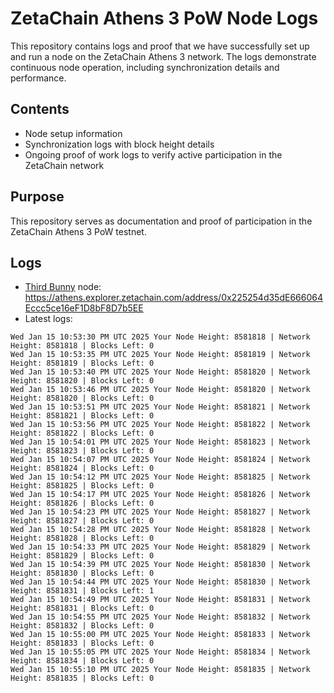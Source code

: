# ZetaChain Athens 3 PoW Node Logs
This repository contains logs and proof that we have successfully set up and run a node on the ZetaChain Athens 3 network. The logs demonstrate continuous node operation, including synchronization details and performance.

## Contents
- Node setup information
- Synchronization logs with block height details
- Ongoing proof of work logs to verify active participation in the ZetaChain network

## Purpose
This repository serves as documentation and proof of participation in the ZetaChain Athens 3 PoW testnet.

## Logs

- [Third Bunny](https://thirdbunny.xyz/) node: https://athens.explorer.zetachain.com/address/0x225254d35dE666064Eccc5ce16eF1D8bF8D7b5EE
- Latest logs:
```
Wed Jan 15 10:53:30 PM UTC 2025 Your Node Height: 8581818 | Network Height: 8581818 | Blocks Left: 0
Wed Jan 15 10:53:35 PM UTC 2025 Your Node Height: 8581819 | Network Height: 8581819 | Blocks Left: 0
Wed Jan 15 10:53:40 PM UTC 2025 Your Node Height: 8581820 | Network Height: 8581820 | Blocks Left: 0
Wed Jan 15 10:53:46 PM UTC 2025 Your Node Height: 8581820 | Network Height: 8581820 | Blocks Left: 0
Wed Jan 15 10:53:51 PM UTC 2025 Your Node Height: 8581821 | Network Height: 8581821 | Blocks Left: 0
Wed Jan 15 10:53:56 PM UTC 2025 Your Node Height: 8581822 | Network Height: 8581822 | Blocks Left: 0
Wed Jan 15 10:54:01 PM UTC 2025 Your Node Height: 8581823 | Network Height: 8581823 | Blocks Left: 0
Wed Jan 15 10:54:07 PM UTC 2025 Your Node Height: 8581824 | Network Height: 8581824 | Blocks Left: 0
Wed Jan 15 10:54:12 PM UTC 2025 Your Node Height: 8581825 | Network Height: 8581825 | Blocks Left: 0
Wed Jan 15 10:54:17 PM UTC 2025 Your Node Height: 8581826 | Network Height: 8581826 | Blocks Left: 0
Wed Jan 15 10:54:23 PM UTC 2025 Your Node Height: 8581827 | Network Height: 8581827 | Blocks Left: 0
Wed Jan 15 10:54:28 PM UTC 2025 Your Node Height: 8581828 | Network Height: 8581828 | Blocks Left: 0
Wed Jan 15 10:54:33 PM UTC 2025 Your Node Height: 8581829 | Network Height: 8581829 | Blocks Left: 0
Wed Jan 15 10:54:39 PM UTC 2025 Your Node Height: 8581830 | Network Height: 8581830 | Blocks Left: 0
Wed Jan 15 10:54:44 PM UTC 2025 Your Node Height: 8581830 | Network Height: 8581831 | Blocks Left: 1
Wed Jan 15 10:54:49 PM UTC 2025 Your Node Height: 8581831 | Network Height: 8581831 | Blocks Left: 0
Wed Jan 15 10:54:55 PM UTC 2025 Your Node Height: 8581832 | Network Height: 8581832 | Blocks Left: 0
Wed Jan 15 10:55:00 PM UTC 2025 Your Node Height: 8581833 | Network Height: 8581833 | Blocks Left: 0
Wed Jan 15 10:55:05 PM UTC 2025 Your Node Height: 8581834 | Network Height: 8581834 | Blocks Left: 0
Wed Jan 15 10:55:10 PM UTC 2025 Your Node Height: 8581835 | Network Height: 8581835 | Blocks Left: 0
```
